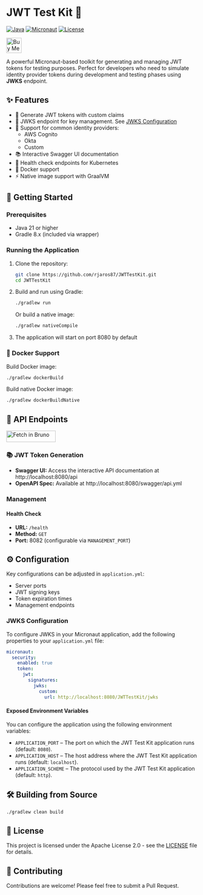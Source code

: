 # JWT Test Kit 🔐

[![Java](https://img.shields.io/badge/Java-21-orange.svg)](https://openjdk.org/projects/jdk/21/)
[![Micronaut](https://img.shields.io/badge/Micronaut-4.7-green.svg)](https://micronaut.io/)
[![License](https://img.shields.io/badge/License-Apache%202.0-blue.svg)](LICENSE)

<a href="https://www.buymeacoffee.com/rjaros87" target="_blank"><img src="https://cdn.buymeacoffee.com/buttons/v2/default-yellow.png" alt="Buy Me A Coffee" height="40px"></a>

A powerful Micronaut-based toolkit for generating and managing JWT tokens for testing purposes. Perfect for developers 
who need to simulate identity provider tokens during development and testing phases using **JWKS** endpoint.

## ✨ Features

- 🎯 Generate JWT tokens with custom claims
- 🔑 JWKS endpoint for key management. See [JWKS Configuration](#jwks-configuration)
- 🔄 Support for common identity providers:
  - AWS Cognito
  - Okta
  - Custom
- 📚 Interactive Swagger UI documentation
- 🏥 Health check endpoints for Kubernetes
- 🐳 Docker support
- ⚡ Native image support with GraalVM

## 🚀 Getting Started

### Prerequisites

- Java 21 or higher
- Gradle 8.x (included via wrapper)

### Running the Application

1. Clone the repository:
   ```bash
   git clone https://github.com/rjaros87/JWTTestKit.git
   cd JWTTestKit
   ```

2. Build and run using Gradle:
   ```bash
   ./gradlew run
   ```

   Or build a native image:
   ```bash
   ./gradlew nativeCompile
   ```

3. The application will start on port 8080 by default

### 🐳 Docker Support

Build Docker image:
```bash
./gradlew dockerBuild
```

Build native Docker image:
```bash
./gradlew dockerBuildNative
```

## 🔧 API Endpoints

[<img src="https://fetch.usebruno.com/button.svg" alt="Fetch in Bruno" style="width: 130px; height: 30px;" width="128" height="32">](https://fetch.usebruno.com?url=https%3A%2F%2Fgithub.com%2Frjaros87%2FJWTTestKit.git "target=_blank rel=noopener noreferrer")

### 📚 JWT Token Generation
- **Swagger UI:** Access the interactive API documentation at http://localhost:8080/api
- **OpenAPI Spec:** Available at http://localhost:8080/swagger/api.yml

### Management

#### Health Check
- **URL:** `/health`
- **Method:** `GET`
- **Port:** 8082 (configurable via `MANAGEMENT_PORT`)

## ⚙️ Configuration

Key configurations can be adjusted in `application.yml`:
- Server ports
- JWT signing keys
- Token expiration times
- Management endpoints

### JWKS Configuration
To configure JWKS in your Micronaut application, add the following properties to your `application.yml` file:

```yaml
micronaut:
  security:
    enabled: true
    token:
      jwt:
        signatures:
          jwks:
            custom:
              url: http://localhost:8080/JWTTestKit/jwks
```
#### Exposed Environment Variables

You can configure the application using the following environment variables:

- `APPLICATION_PORT` – The port on which the JWT Test Kit application runs (default: `8080`).
- `APPLICATION_HOST` – The host address where the JWT Test Kit application runs (default: `localhost`).
- `APPLICATION_SCHEME` – The protocol used by the JWT Test Kit application (default: `http`).

## 🛠️ Building from Source

```bash
./gradlew clean build
```

## 📄 License

This project is licensed under the Apache License 2.0 - see the [LICENSE](LICENSE) file for details.

## 🤝 Contributing

Contributions are welcome! Please feel free to submit a Pull Request.